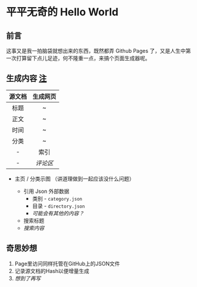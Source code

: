# 平平无奇的 Hello World

## 前言

这事又是我一拍脑袋就想出来的东西，既然都弄 Github Pages 了，又是人生中第一次打算留下点儿足迹，何不隆重一点，来搞个页面生成器呢。

## 生成内容 [注]

[注]: 斜体内容或许会做吧

|源文档|生成网页|
|:-----:|:--------:|
|标题|~|
|正文|~|
|时间|~|
|分类|~|
|-|索引|
|-| _评论区_ |

* 主页 / 分类示图 （讲道理做到一起应该没什么问题）
  
  * 引用 Json 外部数据
    * 类别 - `category.json`
    * 目录 - `directory.json`
    * _可能会有其他的内容？_
  * 搜索标题
  * _搜索内容_

## 奇思妙想

1. Page里访问同样托管在GitHub上的JSON文件
2. 记录源文档的Hash以便增量生成
3. _想到了再写_
